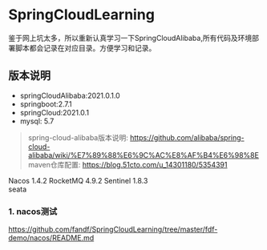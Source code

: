 # SpringCloudLearning

鉴于网上坑太多，所以重新认真学习一下SpringCloudAlibaba,所有代码及环境部署脚本都会记录在对应目录。方便学习和记录。


## 版本说明
* springCloudAlibaba:2021.0.1.0  
* springboot:2.7.1  
* springCloud:2021.0.1  
* mysql: 5.7  
>spring-cloud-alibaba版本说明: 
> https://github.com/alibaba/spring-cloud-alibaba/wiki/%E7%89%88%E6%9C%AC%E8%AF%B4%E6%98%8E  
maven仓库配置: https://blog.51cto.com/u_14301180/5354391

Nacos 1.4.2
RocketMQ 4.9.2
Sentinel 1.8.3  
seata   

### 1. nacos测试
https://github.com/fandf/SpringCloudLearning/tree/master/fdf-demo/nacos/README.md

